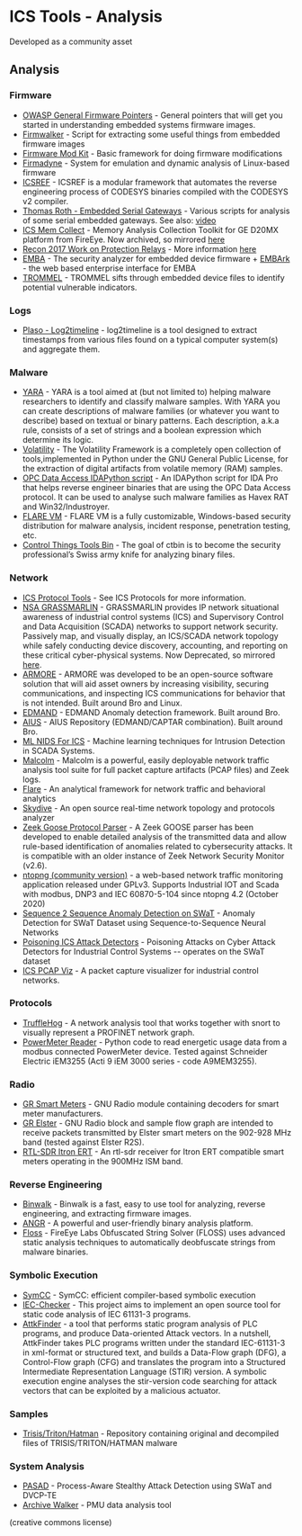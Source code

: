 # ICS Tools - Analysis

Developed as a community asset

## Analysis

### Firmware

- [OWASP General Firmware Pointers](https://www.owasp.org/index.php/OWASP_Internet_of_Things_Project#tab=Firmware_Analysis) - General pointers that will get you started in understanding embedded systems firmware images.
- [Firmwalker](https://github.com/craigz28/firmwalker) - Script for extracting some useful things from embedded firmware images
- [Firmware Mod Kit](https://github.com/mirror/firmware-mod-kit) - Basic framework for doing firmware modifications
- [Firmadyne](https://github.com/firmadyne/firmadyne) - System for emulation and dynamic analysis of Linux-based firmware
- [ICSREF](https://github.com/momalab/ICSREF) - ICSREF is a modular framework that automates the reverse engineering process of CODESYS binaries compiled with the CODESYS v2 compiler.
- [Thomas Roth - Embedded Serial Gateways](https://github.com/nezza/scada-stuff) - Various scripts for analysis of some serial embedded gateways. See also: [video](https://media.ccc.de/v/34c3-8956-scada_-_gateway_to_s_hell)
- [ICS Mem Collect](https://github.com/mandiant/ics_mem_collect) - Memory Analysis Collection Toolkit for GE D20MX platform from FireEye. Now archived, so mirrored [here](/tools/mirrored/ics-mem-collect)
- [Recon 2017 Work on Protection Relays](https://github.com/rigmar/Recon2017) - More information [here](http://www.scada.sl/2017/10/hopeless-relay-protection-for.html)
- [EMBA](https://github.com/e-m-b-a/emba) - The security analyzer for embedded device firmware + [EMBArk](https://github.com/e-m-b-a/embark) - the web based enterprise interface for EMBA
- [TROMMEL](https://github.com/CERTCC/trommel) - TROMMEL sifts through embedded device files to identify potential vulnerable indicators. 

### Logs

- [Plaso - Log2timeline](https://github.com/log2timeline/plaso/wiki) - log2timeline is a tool designed to extract timestamps from various files found on a typical computer system(s) and aggregate them.

### Malware

- [YARA](https://plusvic.github.io/yara/) - YARA is a tool aimed at (but not limited to) helping malware researchers to identify and classify malware samples. With YARA you can create descriptions of malware families (or whatever you want to describe) based on textual or binary patterns. Each description, a.k.a rule, consists of a set of strings and a boolean expression which determine its logic.
- [Volatility](https://github.com/volatilityfoundation/volatility) - The Volatility Framework is a completely open collection of tools,implemented in Python under the GNU General Public License, for the extraction of digital artifacts from volatile memory (RAM) samples.
- [OPC Data Access IDAPython script](https://github.com/eset/malware-research/tree/master/industroyer) - An IDAPython script for IDA Pro that helps reverse engineer binaries that are using the OPC Data Access protocol. It can be used to analyse such malware families as Havex RAT and Win32/Industroyer.
- [FLARE VM](https://github.com/fireeye/flare-vm) - FLARE VM is a fully customizable, Windows-based security distribution for malware analysis, incident response, penetration testing, etc.
- [Control Things Tools Bin](https://github.com/ControlThingsTools/ctbin) - The goal of ctbin is to become the security professional’s Swiss army knife for analyzing binary files.

### Network

- [ICS Protocol Tools](/protocols/) - See ICS Protocols for more information.
- [NSA GRASSMARLIN](https://github.com/nsacyber/GRASSMARLIN) - GRASSMARLIN provides IP network situational awareness of industrial control systems (ICS) and Supervisory Control and Data Acquisition (SCADA) networks to support network security. Passively map, and visually display, an ICS/SCADA network topology while safely conducting device discovery, accounting, and reporting on these critical cyber-physical systems. Now Deprecated, so mirrored [here](/tools/mirrored/grassmarlin).
- [ARMORE](https://github.com/ITI/ARMORE) - ARMORE was developed to be an open-source software solution that will aid asset owners by increasing visibility, securing communications, and inspecting ICS communications for behavior that is not intended. Built around Bro and Linux.
- [EDMAND](https://github.com/ITI/EDMAND) - EDMAND Anomaly detection framework. Built around Bro.
- [AIUS](https://github.com/ITI/aius) - AIUS Repository (EDMAND/CAPTAR combination). Built around Bro.
- [ML NIDS For ICS](https://github.com/Rocionightwater/ML-NIDS-for-SCADA) - Machine learning techniques for Intrusion Detection in SCADA Systems.
- [Malcolm](https://github.com/cisagov/Malcolm) - Malcolm is a powerful, easily deployable network traffic analysis tool suite for full packet capture artifacts (PCAP files) and Zeek logs.
- [Flare](https://github.com/austin-taylor/flare) - An analytical framework for network traffic and behavioral analytics
- [Skydive](https://github.com/skydive-project/skydive) - An open source real-time network topology and protocols analyzer
- [Zeek Goose Protocol Parser](https://github.com/smartgridadsc/Goose-protocol-parser-for-Zeek-IDS) - A Zeek GOOSE parser has been developed to enable detailed analysis of the transmitted data and allow rule-based identification of anomalies related to cybersecurity attacks. It is compatible with an older instance of Zeek Network Security Monitor (v2.6).
- [ntopng (community version)](https://github.com/ntop/ntopng) - a web-based network traffic monitoring application released under GPLv3. Supports Industrial IOT and Scada with modbus, DNP3 and IEC 60870-5-104 since ntopng 4.2 (October 2020)
- [Sequence 2 Sequence Anomaly Detection on SWaT](https://github.com/jukworks/swat-seq2seq) - Anomaly Detection for SWaT Dataset using Sequence-to-Sequence Neural Networks
- [Poisoning ICS Attack Detectors](https://github.com/mkravchik/poisoning-ics-ad) - Poisoning Attacks on Cyber Attack Detectors for Industrial Control Systems -- operates on the SWaT dataset
- [ICS PCAP Viz](https://github.com/cutaway-security/ICSPcapViz) - A packet capture visualizer for industrial control networks.

### Protocols

- [TruffleHog](https://github.com/TruffleHog/TruffleHog) - A network analysis tool that works together with snort to visually represent a PROFINET network graph.
- [PowerMeter Reader](https://github.com/lucab85/PowerMeter-Reader) - Python code to read energetic usage data from a modbus connected PowerMeter device. Tested against Schneider Electric iEM3255 (Acti 9 iEM 3000 series - code A9MEM3255).

### Radio

- [GR Smart Meters](https://github.com/BitBangingBytes/gr-smart_meters) - GNU Radio module containing decoders for smart meter manufacturers.
- [GR Elster](https://github.com/argilo/gr-elster) - GNU Radio block and sample flow graph are intended to receive packets transmitted by Elster smart meters on the 902-928 MHz band (tested against Elster R2S).
- [RTL-SDR Itron ERT](https://github.com/bemasher/rtlamr) - An rtl-sdr receiver for Itron ERT compatible smart meters operating in the 900MHz ISM band.

### Reverse Engineering

- [Binwalk](https://github.com/ReFirmLabs/binwalk) - Binwalk is a fast, easy to use tool for analyzing, reverse engineering, and extracting firmware images.
- [ANGR](https://github.com/angr/angr) - A powerful and user-friendly binary analysis platform.
- [Floss](https://github.com/fireeye/flare-floss) - FireEye Labs Obfuscated String Solver (FLOSS) uses advanced static analysis techniques to automatically deobfuscate strings from malware binaries.

### Symbolic Execution

- [SymCC](https://github.com/eurecom-s3/symcc) - SymCC: efficient compiler-based symbolic execution
- [IEC-Checker](https://github.com/jubnzv/iec-checker) - This project aims to implement an open source tool for static code analysis of IEC 61131-3 programs.
- [AttkFinder](https://gitlab.com/jhcastel/attkfinder) - a tool that performs static program analysis of PLC programs, and produce Data-oriented Attack vectors. In a nutshell, AttkFinder takes PLC programs written under the standard IEC-61131-3 in xml-format or structured text, and builds a Data-Flow graph (DFG), a Control-Flow graph (CFG) and translates the program into a Structured Intermediate Representation Language (STIR) version. A symbolic execution engine analyses the stir-version code searching for attack vectors that can be exploited by a malicious actuator.

### Samples

- [Trisis/Triton/Hatman](https://github.com/MDudek-ICS/TRISIS-TRITON-HATMAN) - Repository containing original and decompiled files of TRISIS/TRITON/HATMAN malware

### System Analysis

- [PASAD](https://github.com/mikeliturbe/pasad) - Process-Aware Stealthy Attack Detection using SWaT and DVCP-TE
- [Archive Walker](https://github.com/pnnl/archive_walker) - PMU data analysis tool

(creative commons license)
